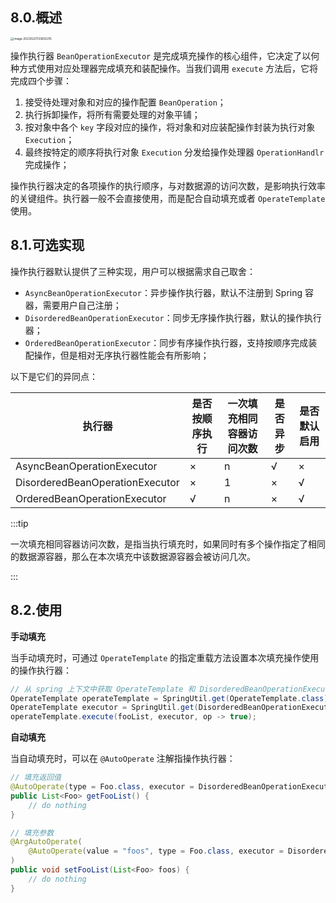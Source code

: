 ## 8.0.概述

<img src="https://img.xiajibagao.top/image-20230221133602215.png" alt="image-20230221133602215" style="zoom:33%;" />

操作执行器 `BeanOperationExecutor` 是完成填充操作的核心组件，它决定了以何种方式使用对应处理器完成填充和装配操作。当我们调用 `execute` 方法后，它将完成四个步骤：

1. 接受待处理对象和对应的操作配置 `BeanOperation`；
2. 执行拆卸操作，将所有需要处理的对象平铺；
3. 按对象中各个 `key` 字段对应的操作，将对象和对应装配操作封装为执行对象 `Execution`；
4. 最终按特定的顺序将执行对象 `Execution` 分发给操作处理器 `OperationHandlr` 完成操作；

操作执行器决定的各项操作的执行顺序，与对数据源的访问次数，是影响执行效率的关键组件。执行器一般不会直接使用，而是配合自动填充或者 `OperateTemplate` 使用。

## 8.1.可选实现

操作执行器默认提供了三种实现，用户可以根据需求自己取舍：

- `AsyncBeanOperationExecutor`：异步操作执行器，默认不注册到 Spring 容器，需要用户自己注册；
- `DisorderedBeanOperationExecutor`：同步无序操作执行器，默认的操作执行器；
- `OrderedBeanOperationExecutor`：同步有序操作执行器，支持按顺序完成装配操作，但是相对无序执行器性能会有所影响；

以下是它们的异同点：

| 执行器                          | 是否按顺序执行 | 一次填充相同容器访问次数 | 是否异步 | 是否默认启用 |
| ------------------------------- | -------------- | ------------------------ | -------- | ------------ |
| AsyncBeanOperationExecutor      | ×              | n                        | √        | ×            |
| DisorderedBeanOperationExecutor | ×              | 1                        | ×        | √            |
| OrderedBeanOperationExecutor    | √              | n                        | ×        | √            |

:::tip

一次填充相同容器访问次数，是指当执行填充时，如果同时有多个操作指定了相同的数据源容器，那么在本次填充中该数据源容器会被访问几次。

:::

## 8.2.使用

**手动填充**

当手动填充时，可通过 `OperateTemplate` 的指定重载方法设置本次填充操作使用的操作执行器：

~~~java
// 从 spring 上下文中获取 OperateTemplate 和 DisorderedBeanOperationExecutor
OperateTemplate operateTemplate = SpringUtil.get(OperateTemplate.class); 
OperateTemplate executor = SpringUtil.get(DisorderedBeanOperationExecutor.class);
operateTemplate.execute(fooList, executor, op -> true);
~~~

**自动填充**

当自动填充时，可以在 `@AutoOperate` 注解指操作执行器：

~~~java
// 填充返回值
@AutoOperate(type = Foo.class, executor = DisorderedBeanOperationExecutor.class)
public List<Foo> getFooList() {
    // do nothing
}

// 填充参数
@ArgAutoOperate(
    @AutoOperate(value = "foos", type = Foo.class, executor = DisorderedBeanOperationExecutor.class)
)
public void setFooList(List<Foo> foos) {
    // do nothing
}
~~~

